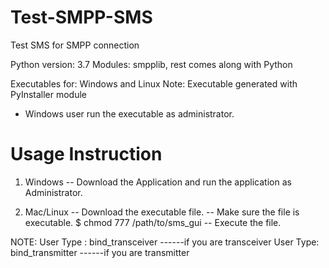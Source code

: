 # Test-SMPP-SMS
Test SMS for SMPP connection

Python version: 3.7
Modules: smpplib, rest comes along with Python

Executables for: Windows and Linux
  Note: Executable generated with PyInstaller module
  * Windows user run the executable as administrator.

# Usage Instruction

1. Windows
  -- Download the Application and run the application as Administrator.
  
2. Mac/Linux
  -- Download the executable file. 
  -- Make sure the file is executable. $ chmod 777 /path/to/sms_gui
  -- Execute the file.
  
NOTE: User Type : bind_transceiver ------if you are transceiver
      User Type: bind_transmitter  ------if you are transmitter
